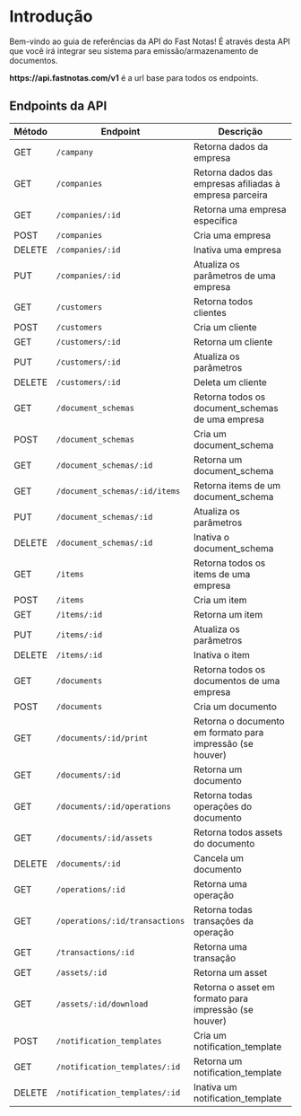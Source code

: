 # Introdução

Bem-vindo ao guia de referências da API do Fast Notas! É através desta API que você irá integrar seu sistema para emissão/armazenamento de documentos.

<aside class="success">
<strong>https://api.fastnotas.com/v1</strong> é a url base para todos os endpoints.
</aside>


## Endpoints da API

Método | Endpoint | Descrição
-------------- | -------------- | --------------
GET | `/campany`| Retorna dados da empresa 
GET | `/companies`| Retorna dados das empresas afiliadas à empresa parceira
GET | `/companies/:id`| Retorna uma empresa específica
POST | `/companies` | Cria uma empresa
DELETE  | `/companies/:id` | Inativa uma empresa
PUT | `/companies/:id` | Atualiza os parâmetros de uma empresa
GET | `/customers` | Retorna todos clientes
POST | `/customers` | Cria um cliente
GET | `/customers/:id` | Retorna um cliente
PUT | `/customers/:id` | Atualiza os parâmetros
DELETE  | `/customers/:id` | Deleta um cliente
GET | `/document_schemas` | Retorna todos os document_schemas de uma empresa
POST | `/document_schemas` |  Cria um document_schema
GET | `/document_schemas/:id` | Retorna um document_schema
GET | `/document_schemas/:id/items` | Retorna items de um document_schema
PUT | `/document_schemas/:id` | Atualiza os parâmetros
DELETE | `/document_schemas/:id` | Inativa o document_schema
GET | `/items` | Retorna todos os items de uma empresa
POST | `/items` | Cria um item
GET | `/items/:id` | Retorna um item
PUT | `/items/:id` | Atualiza os parâmetros
DELETE | `/items/:id` | Inativa o item
GET | `/documents` | Retorna todos os documentos de uma empresa
POST | `/documents` | Cria um documento
GET | `/documents/:id/print` | Retorna o documento em formato para impressão (se houver)
GET | `/documents/:id` | Retorna um documento
GET | `/documents/:id/operations` | Retorna todas operações do documento
GET | `/documents/:id/assets` | Retorna todos assets do documento
DELETE  | `/documents/:id` | Cancela um documento
GET | `/operations/:id` | Retorna uma operação
GET | `/operations/:id/transactions` | Retorna todas transações da operação
GET | `/transactions/:id` | Retorna uma transação
GET | `/assets/:id` | Retorna um asset
GET | `/assets/:id/download` | Retorna o asset em formato para impressão (se houver)
POST | `/notification_templates` |  Cria um notification_template
GET | `/notification_templates/:id` | Retorna um notification_template
DELETE  | `/notification_templates/:id` | Inativa um notification_template
